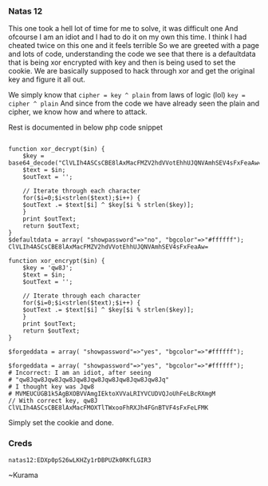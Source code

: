 ### Natas 12
This one took a hell lot of time for me to solve, it was difficult one
And ofcourse I am an idiot and I had to do it on my own this time. I think I had cheated twice on this one and it feels terrible
So we are greeted with a page and lots of code, understanding the code we see that there is a defaultdata that is being xor encrypted with key
and then is being used to set the cookie. We are basically supposed to hack through xor and get the original key and figure it all out.

We simply know that
`cipher = key ^ plain`
from laws of logic (lol)
`key = cipher ^ plain`
And since from the code we have already seen the plain and cipher, we know how and where to attack.

Rest is documented in below php code snippet

```

function xor_decrypt($in) {
    $key = base64_decode("ClVLIh4ASCsCBE8lAxMacFMZV2hdVVotEhhUJQNVAmhSEV4sFxFeaAw=");
    $text = $in;
    $outText = '';

    // Iterate through each character
    for($i=0;$i<strlen($text);$i++) {
    $outText .= $text[$i] ^ $key[$i % strlen($key)];
    }
    print $outText;
    return $outText;
}
$defaultdata = array( "showpassword"=>"no", "bgcolor"=>"#ffffff");
ClVLIh4ASCsCBE8lAxMacFMZV2hdVVotEhhUJQNVAmhSEV4sFxFeaAw=

function xor_encrypt($in) {
    $key = 'qw8J';
    $text = $in;
    $outText = '';

    // Iterate through each character
    for($i=0;$i<strlen($text);$i++) {
    $outText .= $text[$i] ^ $key[$i % strlen($key)];
    }
    print $outText;
    return $outText;
}

$forgeddata = array( "showpassword"=>"yes", "bgcolor"=>"#ffffff");

$forgeddata = array( "showpassword"=>"yes", "bgcolor"=>"#ffffff");
# Incorrect: I am an idiot, after seeing 
# "qw8Jqw8Jqw8Jqw8Jqw8Jqw8Jqw8Jqw8Jqw8Jqw8Jq"
# I thought key was Jqw8 
# MVMEUCUGB1k5AgBXOBVVAmgIEktoXVVaLRIYVCUDVQJoUhFeLBcRXmgM
// With correct key, qw8J
ClVLIh4ASCsCBE8lAxMacFMOXTlTWxooFhRXJh4FGnBTVF4sFxFeLFMK

```
Simply set the cookie and done.


### Creds
```
natas12:EDXp0pS26wLKHZy1rDBPUZk0RKfLGIR3
```


 ~Kurama
